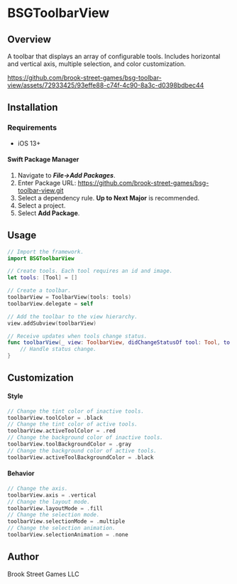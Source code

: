 # BSGToolbarView

## Overview

A toolbar that displays an array of configurable tools. Includes horizontal and vertical axis, multiple selection, and color customization.

https://github.com/brook-street-games/bsg-toolbar-view/assets/72933425/93effe88-c74f-4c90-8a3c-d0398bdbec44

## Installation

### Requirements

+ iOS 13+

#### Swift Package Manager

1. Navigate to ***File->Add Packages***.
3. Enter Package URL: https://github.com/brook-street-games/bsg-toolbar-view.git
3. Select a dependency rule. **Up to Next Major** is recommended.
4. Select a project.
5. Select **Add Package**.

## Usage

```swift
// Import the framework.
import BSGToolbarView

// Create tools. Each tool requires an id and image.
let tools: [Tool] = []

// Create a toolbar.
toolbarView = ToolbarView(tools: tools)
toolbarView.delegate = self

// Add the toolbar to the view hierarchy.
view.addSubview(toolbarView)

// Receive updates when tools change status.
func toolbarView(_ view: ToolbarView, didChangeStatusOf tool: Tool, to newStatus: ToolStatus) {
	// Handle status change.
}
```

## Customization

#### Style

```swift
// Change the tint color of inactive tools.
toolbarView.toolColor = .black
// Change the tint color of active tools.
toolbarView.activeToolColor = .red
// Change the background color of inactive tools.
toolbarView.toolBackgroundColor = .gray
// Change the background color of active tools.
toolbarView.activeToolBackgroundColor = .black
```

#### Behavior

```swift
// Change the axis.
toolbarView.axis = .vertical
// Change the layout mode.
toolbarView.layoutMode = .fill
// Change the selection mode.
toolbarView.selectionMode = .multiple
// Change the selection animation.
toolbarView.selectionAnimation = .none
```

## Author

Brook Street Games LLC
